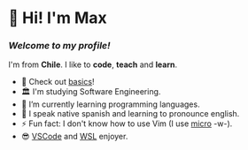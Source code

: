 # 👋 Hi! I'm Max
### _Welcome to my profile!_

I'm from **Chile**. I like to **code**, **teach** and **learn**.

- 🔭 Check out [basics](https://github.com/moxwel/basics)!
- 🏛️ I'm studying Software Engineering.
- 🌱 I’m currently learning programming languages.
- 💬 I speak native spanish and learning to pronounce english.
- ⚡ Fun fact: I don't know how to use Vim (I use [micro](https://micro-editor.github.io/) -w-).
- 😎 [VSCode](https://code.visualstudio.com/) and [WSL](https://learn.microsoft.com/en-us/windows/wsl/about) enjoyer.

<!--
**moxwel/moxwel** is a ✨ _special_ ✨ repository because its `README.md` (this file) appears on your GitHub profile.

Here are some ideas to get you started:

- 🔭 I’m currently working on ...
- 🌱 I’m currently learning ...
- 👯 I’m looking to collaborate on ...
- 🤔 I’m looking for help with ...
- 💬 Ask me about ...
- 📫 How to reach me: ...
- 😄 Pronouns: ...
- ⚡ Fun fact: ...
-->
